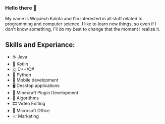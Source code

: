 ### Hello there 👋

My name is Wojciech Kalota and I'm interested in all stuff related to programming and computer science.
I like to learn new things, so even if I don't know something, I'll do my best to change that the moment I realize it.

## Skills and Experiance:
* ☕ Java
* 📱 Kotlin
* 🇨 C++/C#
* 🐍 Python
* 📱 Mobile development
* 🖥️ Desktop applications
* 🔌 Minecraft Plugin Development
* 🧮 Algorithms
* 🎞️ Video Editing
* 📝 Microsoft Office
* 📈 Marketing
